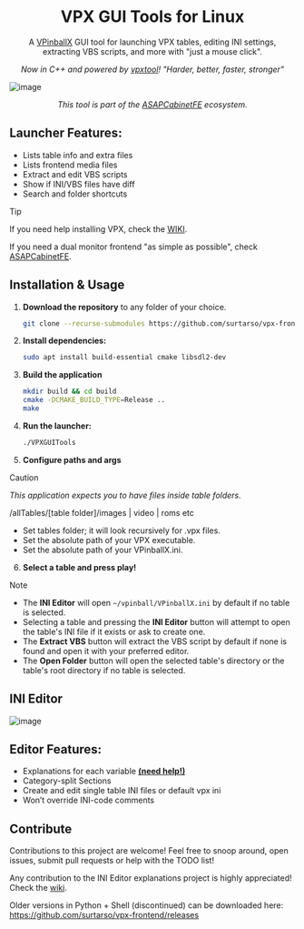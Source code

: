 <h1 align="center">VPX GUI Tools for Linux</h1>
<p align="center">A <a href="https://github.com/vpinball/vpinball">VPinballX</a> GUI tool for launching VPX tables, editing INI settings, extracting VBS scripts, and more with "just a mouse click".</p>
<p align="center"><i>Now in C++ and powered by <a href="https://github.com/francisdb/vpxtool">vpxtool</a>! "Harder, better, faster, stronger"</i></p>

![image](https://github.com/user-attachments/assets/e8d96bd5-8c40-440b-80ea-721f30e67931)

<p align="center"><i>This tool is part of the <a href="https://github.com/surtarso/ASAPCabinetFE">ASAPCabinetFE</a> ecosystem.</i></p>

## **Launcher Features:** 
 - Lists table info and extra files 
 - Lists frontend media files
 - Extract and edit VBS scripts
 - Show if INI/VBS files have diff
 - Search and folder shortcuts

>[!TIP]
>If you need help installing VPX, check the [WIKI](https://github.com/surtarso/vpx-frontend/wiki/Visual-Pinball-X-on-Debian-Linux).
>
>If you need a dual monitor frontend "as simple as possible", check [ASAPCabinetFE](https://github.com/surtarso/ASAPCabinetFE/).

## **Installation & Usage**  

1. **Download the repository** to any folder of your choice.
   ```bash
   git clone --recurse-submodules https://github.com/surtarso/vpx-frontend.git
   ```
   
2. **Install dependencies:**  
   ```bash
   sudo apt install build-essential cmake libsdl2-dev
   ```

3. **Build the application**
   ```bash
   mkdir build && cd build
   cmake -DCMAKE_BUILD_TYPE=Release ..
   make
   ```

4. **Run the launcher:**  
   ```bash
   ./VPXGUITools
   ```
   
5. **Configure paths and args**

>[!CAUTION]
>_This application expects you to have files inside table folders._
>
>/allTables/[table folder]/images | video | roms etc

   - Set tables folder; it will look recursively for .vpx files.
   - Set the absolute path of your VPX executable.
   - Set the absolute path of your VPinballX.ini.

6. **Select a table and press play!**

>[!NOTE]
>   - The **INI Editor** will open `~/vpinball/VPinballX.ini` by default if no table is selected.
>   - Selecting a table and pressing the **INI Editor** button will attempt to open the table's INI file if it exists or ask to create one.
>   - The **Extract VBS** button will extract the VBS script by default if none is found and open it with your preferred editor.
>   - The **Open Folder** button will open the selected table's directory or the table's root directory if no table is selected.

## **INI Editor**  

![image](https://github.com/user-attachments/assets/35dd68cf-e8b7-43ad-bc09-bea7c6d0082e)

## **Editor Features:**  
 - Explanations for each variable [**(need help!)**](https://github.com/surtarso/vpx-gui-tools/wiki/Adding-VPinballX.ini-Tooltips)
 - Category-split Sections 
 - Create and edit single table INI files or default vpx ini
 - Won’t override INI-code comments 

## Contribute

Contributions to this project are welcome! Feel free to snoop around, open issues, submit pull requests or help with the TODO list!

Any contribution to the INI Editor explanations project is highly appreciated! Check the [wiki](https://github.com/surtarso/vpx-gui-tools/wiki/Adding-VPinballX.ini-Tooltips).

Older versions in Python + Shell (discontinued) can be downloaded here: https://github.com/surtarso/vpx-frontend/releases
```
